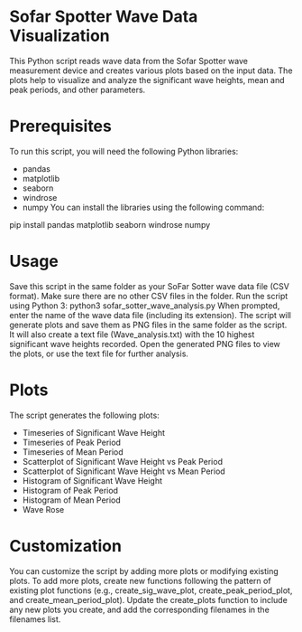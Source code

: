 # Sofar Spotter Wave Data Visualization
This Python script reads wave data from the Sofar Spotter wave measurement device and creates various plots based on the input data. The plots help to visualize and analyze the significant wave heights, mean and peak periods, and other parameters.

# Prerequisites
To run this script, you will need the following Python libraries:
- pandas
- matplotlib
- seaborn
- windrose
- numpy
You can install the libraries using the following command:

pip install pandas matplotlib seaborn windrose numpy

# Usage
Save this script in the same folder as your SoFar Sotter wave data file (CSV format). Make sure there are no other CSV files in the folder.
Run the script using Python 3: python3 sofar_sotter_wave_analysis.py
When prompted, enter the name of the wave data file (including its extension).
The script will generate plots and save them as PNG files in the same folder as the script. It will also create a text file (Wave_analysis.txt) with the 10 highest significant wave heights recorded.
Open the generated PNG files to view the plots, or use the text file for further analysis.

# Plots
The script generates the following plots:

- Timeseries of Significant Wave Height
- Timeseries of Peak Period
- Timeseries of Mean Period
- Scatterplot of Significant Wave Height vs Peak Period
- Scatterplot of Significant Wave Height vs Mean Period
- Histogram of Significant Wave Height
- Histogram of Peak Period
- Histogram of Mean Period
- Wave Rose

# Customization
You can customize the script by adding more plots or modifying existing plots. To add more plots, create new functions following the pattern of existing plot functions (e.g., create_sig_wave_plot, create_peak_period_plot, and create_mean_period_plot). Update the create_plots function to include any new plots you create, and add the corresponding filenames in the filenames list.
